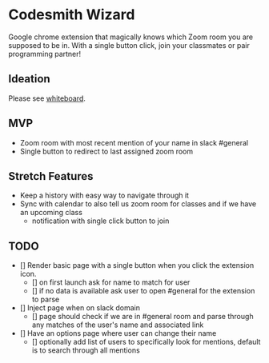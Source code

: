 # Codesmith Wizard

Google chrome extension that magically knows which Zoom room you are supposed to be in. With a single button click, join your classmates or pair programming partner!


## Ideation

Please see [whiteboard](https://excalidraw.com/#room=cc4452a38e19f8fc55c1,GjVzMaSKfVWgsb7c0NG6Lg).

## MVP
* Zoom room with most recent mention of your name in slack #general
* Single button to redirect to last assigned zoom room

## Stretch Features
* Keep a history with easy way to navigate through it
* Sync with calendar to also tell us zoom room for classes and if we have an upcoming class
    * notification with single click button to join

## TODO
* [] Render basic page with a single button when you click the extension icon.
    * [] on first launch ask for name to match for user
    * [] if no data is available ask user to open #general for the extension to parse
* [] Inject page when on slack domain
    * [] page should check if we are in #general room and parse through any matches of the user's name and associated link
* [] Have an options page where user can change their name
    * [] optionally add list of users to specifically look for mentions, default is to search through all mentions